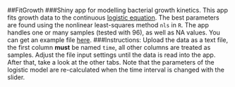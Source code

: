 
##FitGrowth
###Shiny app for modelling bacterial growth kinetics.
This app fits growth data to the continuous [logistic equation](https://en.wikipedia.org/wiki/Generalised_logistic_function). 
The best parameters are found using the nonlinear least-squares method `nls` in `R`. The app handles one or many samples (tested with 96), as well as NA values. You can get an example file [here](https://www.dropbox.com/sh/zzf7y3ijwkat55e/AABUvp7BAARIdYBqZWgk1E37a?dl=0).
###Instructions: 
Upload the data as a text file, the first column **must** be named `time`, all other columns are treated as samples. Adjust the file input settings until the data is read into the app. After that, take a look at the other tabs. Note that the parameters of the logistic model are re-calculated when the time interval is changed with the slider.
